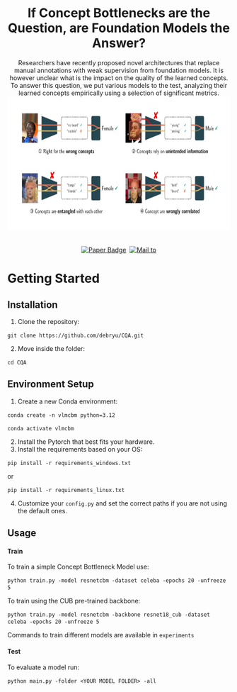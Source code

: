 <div align="center">
  <h1 align="center">If Concept Bottlenecks are the Question, are Foundation Models the Answer?</h1>
</div>
  
  <div align="center">
	  Researchers have recently proposed novel architectures that replace manual annotations with weak supervision from foundation models. It is however unclear what is the impact on the quality of the learned concepts. To answer this question, we put various models to the test, analyzing their learned concepts empirically using a selection of significant metrics.
	  <img src="prev.jpg" alt="preview" width="700" height="300">
  </div>

 <div align="center">
 <br>
 <br> 
  <a href="https://arxiv.org/abs/2504.19774v2"><img src="https://img.shields.io/badge/%F0%9F%93%84-Paper-blue?style=flat" alt="Paper Badge"></a>&nbsp;&nbsp;<a href="mailto:emanuele.marconato@unitn.it"><img src="https://img.shields.io/badge/%F0%9F%93%AA-Get in touch-green?style=flat" alt="Mail to"></a></div>

# Getting Started
## Installation
1. Clone the repository:
```
git clone https://github.com/debryu/CQA.git
```
2. Move inside the folder:
```
cd CQA
```
## Environment Setup
1. Create a new Conda environment:
```
conda create -n vlmcbm python=3.12
```
```
conda activate vlmcbm
```
2. Install the Pytorch that best fits your hardware.
3. Install the requirements based on your OS:
```
pip install -r requirements_windows.txt
```
or
```
pip install -r requirements_linux.txt
```

4. Customize your ```config.py``` and set the correct paths if you are not using the default ones.
## Usage
#### Train
To train a simple Concept Bottleneck Model use:
```
python train.py -model resnetcbm -dataset celeba -epochs 20 -unfreeze 5
```
To train using the CUB pre-trained backbone:
```
python train.py -model resnetcbm -backbone resnet18_cub -dataset celeba -epochs 20 -unfreeze 5
```

Commands to train different models are available in ```experiments```

#### Test
To evaluate a model run:
```
python main.py -folder <YOUR MODEL FOLDER> -all
```
